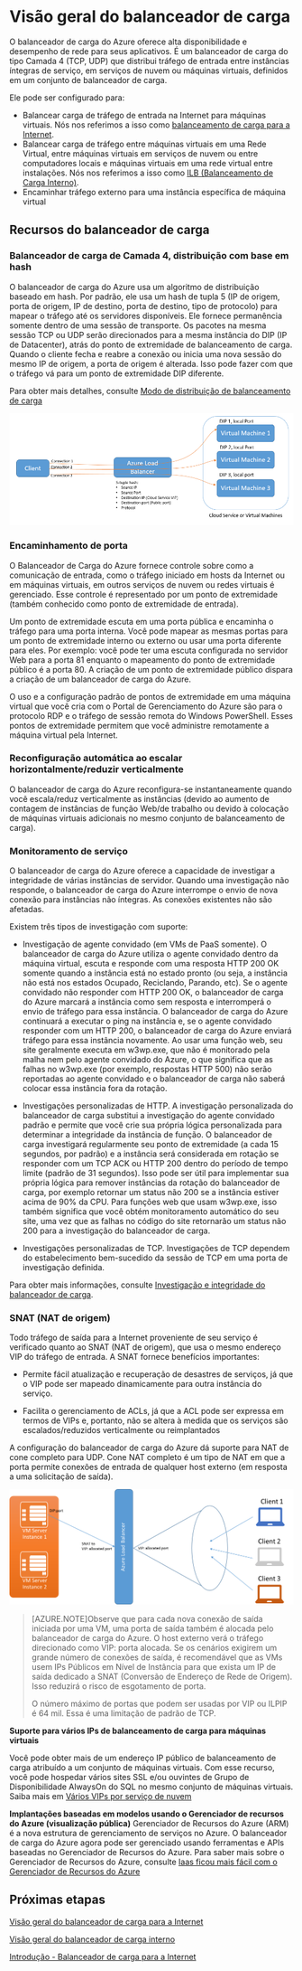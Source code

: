 <properties 
   pageTitle="Visão geral do balanceador de carga do Azure | Microsoft Azure"
   description="Visão geral dos recursos do balanceador de carga, arquitetura e implementação do Azure. É importante entender como o balanceador de carga funciona e aproveitá-lo na nuvem"
   services="load-balancer"
   documentationCenter="na"
   authors="joaoma"
   manager="adinah"
   editor="tysonn" />
<tags 
   ms.service="load-balancer"
   ms.devlang="na"
   ms.topic="article"
   ms.tgt_pltfrm="na"
   ms.workload="infrastructure-services"
   ms.date="07/10/2015"
   ms.author="joaoma" />


# Visão geral do balanceador de carga 
O balanceador de carga do Azure oferece alta disponibilidade e desempenho de rede para seus aplicativos. É um balanceador de carga do tipo Camada 4 (TCP, UDP) que distribui tráfego de entrada entre instâncias íntegras de serviço, em serviços de nuvem ou máquinas virtuais, definidos em um conjunto de balanceador de carga.
 
Ele pode ser configurado para:

- Balancear carga de tráfego de entrada na Internet para máquinas virtuais. Nós nos referimos a isso como [balanceamento de carga para a Internet](load-balancer-overview.md).
- Balancear carga de tráfego entre máquinas virtuais em uma Rede Virtual, entre máquinas virtuais em serviços de nuvem ou entre computadores locais e máquinas virtuais em uma rede virtual entre instalações. Nós nos referimos a isso como [ILB (Balanceamento de Carga Interno)](load-balancer-internal-overview.md).
- 	Encaminhar tráfego externo para uma instância específica de máquina virtual


## Recursos do balanceador de carga

### Balanceador de carga de Camada 4, distribuição com base em hash

O balanceador de carga do Azure usa um algoritmo de distribuição baseado em hash. Por padrão, ele usa um hash de tupla 5 (IP de origem, porta de origem, IP de destino, porta de destino, tipo de protocolo) para mapear o tráfego até os servidores disponíveis. Ele fornece permanência somente dentro de uma sessão de transporte. Os pacotes na mesma sessão TCP ou UDP serão direcionados para a mesma instância do DIP (IP de Datacenter), atrás do ponto de extremidade de balanceamento de carga. Quando o cliente fecha e reabre a conexão ou inicia uma nova sessão do mesmo IP de origem, a porta de origem é alterada. Isso pode fazer com que o tráfego vá para um ponto de extremidade DIP diferente.


Para obter mais detalhes, consulte [Modo de distribuição de balanceamento de carga](load-balancer-distribution-mode.md)

![balanceador de carga baseado em hash](./media/load-balancer-overview/load-balancer-distribution.png)

### Encaminhamento de porta

O Balanceador de Carga do Azure fornece controle sobre como a comunicação de entrada, como o tráfego iniciado em hosts da Internet ou em máquinas virtuais, em outros serviços de nuvem ou redes virtuais é gerenciado. Esse controle é representado por um ponto de extremidade (também conhecido como ponto de extremidade de entrada).

Um ponto de extremidade escuta em uma porta pública e encaminha o tráfego para uma porta interna. Você pode mapear as mesmas portas para um ponto de extremidade interno ou externo ou usar uma porta diferente para eles. Por exemplo: você pode ter uma escuta configurada no servidor Web para a porta 81 enquanto o mapeamento do ponto de extremidade público é a porta 80. A criação de um ponto de extremidade público dispara a criação de um balanceador de carga do Azure.

O uso e a configuração padrão de pontos de extremidade em uma máquina virtual que você cria com o Portal de Gerenciamento do Azure são para o protocolo RDP e o tráfego de sessão remota do Windows PowerShell. Esses pontos de extremidade permitem que você administre remotamente a máquina virtual pela Internet.


### Reconfiguração automática ao escalar horizontalmente/reduzir verticalmente

O balanceador de carga do Azure reconfigura-se instantaneamente quando você escala/reduz verticalmente as instâncias (devido ao aumento de contagem de instâncias de função Web/de trabalho ou devido à colocação de máquinas virtuais adicionais no mesmo conjunto de balanceamento de carga).


### Monitoramento de serviço
O balanceador de carga do Azure oferece a capacidade de investigar a integridade de várias instâncias de servidor. Quando uma investigação não responde, o balanceador de carga do Azure interrompe o envio de nova conexão para instâncias não íntegras. As conexões existentes não são afetadas.

Existem três tipos de investigação com suporte:
 
- Investigação de agente convidado (em VMs de PaaS somente). O balanceador de carga do Azure utiliza o agente convidado dentro da máquina virtual, escuta e responde com uma resposta HTTP 200 OK somente quando a instância está no estado pronto (ou seja, a instância não está nos estados Ocupado, Reciclando, Parando, etc). Se o agente convidado não responder com HTTP 200 OK, o balanceador de carga do Azure marcará a instância como sem resposta e interromperá o envio de tráfego para essa instância. O balanceador de carga do Azure continuará a executar o ping na instância e, se o agente convidado responder com um HTTP 200, o balanceador de carga do Azure enviará tráfego para essa instância novamente. Ao usar uma função web, seu site geralmente executa em w3wp.exe, que não é monitorado pela malha nem pelo agente convidado do Azure, o que significa que as falhas no w3wp.exe (por exemplo, respostas HTTP 500) não serão reportadas ao agente convidado e o balanceador de carga não saberá colocar essa instância fora da rotação.

- Investigações personalizadas de HTTP. A investigação personalizada do balanceador de carga substitui a investigação do agente convidado padrão e permite que você crie sua própria lógica personalizada para determinar a integridade da instância de função. O balanceador de carga investigará regularmente seu ponto de extremidade (a cada 15 segundos, por padrão) e a instância será considerada em rotação se responder com um TCP ACK ou HTTP 200 dentro do período de tempo limite (padrão de 31 segundos). Isso pode ser útil para implementar sua própria lógica para remover instâncias da rotação do balanceador de carga, por exemplo retornar um status não 200 se a instância estiver acima de 90% da CPU. Para funções web que usam w3wp.exe, isso também significa que você obtém monitoramento automático do seu site, uma vez que as falhas no código do site retornarão um status não 200 para a investigação do balanceador de carga.

- Investigações personalizadas de TCP. Investigações de TCP dependem do estabelecimento bem-sucedido da sessão de TCP em uma porta de investigação definida.

Para obter mais informações, consulte [Investigação e integridade do balanceador de carga](https://msdn.microsoft.com/library/azure/jj151530.aspx).

### SNAT (NAT de origem)


Todo tráfego de saída para a Internet proveniente de seu serviço é verificado quanto ao SNAT (NAT de origem), que usa o mesmo endereço VIP do tráfego de entrada. A SNAT fornece benefícios importantes:

- Permite fácil atualização e recuperação de desastres de serviços, já que o VIP pode ser mapeado dinamicamente para outra instância do serviço.

- Facilita o gerenciamento de ACLs, já que a ACL pode ser expressa em termos de VIPs e, portanto, não se altera à medida que os serviços são escalados/reduzidos verticalmente ou reimplantados

A configuração do balanceador de carga do Azure dá suporte para NAT de cone completo para UDP. Cone NAT completo é um tipo de NAT em que a porta permite conexões de entrada de qualquer host externo (em resposta a uma solicitação de saída).

![snat](./media/load-balancer-overview/load-balancer-snat.png)


>[AZURE.NOTE]Observe que para cada nova conexão de saída iniciada por uma VM, uma porta de saída também é alocada pelo balanceador de carga do Azure. O host externo verá o tráfego direcionado como VIP: porta alocada. Se os cenários exigirem um grande número de conexões de saída, é recomendável que as VMs usem IPs Públicos em Nível de Instância para que exista um IP de saída dedicado a SNAT (Conversão de Endereço de Rede de Origem). Isso reduzirá o risco de esgotamento de porta.
>
>O número máximo de portas que podem ser usadas por VIP ou ILPIP é 64 mil. Essa é uma limitação de padrão de TCP.


**Suporte para vários IPs de balanceamento de carga para máquinas virtuais**

Você pode obter mais de um endereço IP público de balanceamento de carga atribuído a um conjunto de máquinas virtuais. Com esse recurso, você pode hospedar vários sites SSL e/ou ouvintes de Grupo de Disponibilidade AlwaysOn do SQL no mesmo conjunto de máquinas virtuais. Saiba mais em [Vários VIPs por serviço de nuvem](load-balancer-multivip.md)

**Implantações baseadas em modelos usando o Gerenciador de recursos do Azure (visualização pública)** Gerenciador de Recursos do Azure (ARM) é a nova estrutura de gerenciamento de serviços no Azure. O balanceador de carga do Azure agora pode ser gerenciado usando ferramentas e APIs baseadas no Gerenciador de Recursos do Azure. Para saber mais sobre o Gerenciador de Recursos do Azure, consulte [Iaas ficou mais fácil com o Gerenciador de Recursos do Azure](http://azure.microsoft.com/blog/2015/04/29/iaas-just-got-easier-again/)


## Próximas etapas

[Visão geral do balanceador de carga para a Internet](load-balancer-internet-overview.md)

[Visão geral do balanceador de carga interno](load-balancer-internal-overview.md)

[Introdução - Balanceador de carga para a Internet](load-balancer-internet-getstarted.md)
 

<!---HONumber=July15_HO4-->